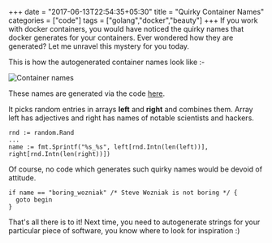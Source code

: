 +++
date = "2017-06-13T22:54:35+05:30"
title = "Quirky Container Names"
categories = ["code"]
tags = ["golang","docker","beauty"] 
+++
If you work with docker containers, you would have noticed the quirky names that docker generates for your containers. Ever wondered how they are generated? Let me unravel this mystery for you today.
<!--more-->

This is how the autogenerated container names look like :-

![Container names](/img/container-names.jpg)

These names are generated via the code [here](https://github.com/moby/moby/blob/master/pkg/namesgenerator/names-generator.go).

It picks random entries in arrays __left__ and __right__ and combines them. Array left has adjectives and right has names of notable scientists and hackers.

```golang
rnd := random.Rand
...
name := fmt.Sprintf("%s_%s", left[rnd.Intn(len(left))], right[rnd.Intn(len(right))])
```

Of course, no code which generates such quirky names would be devoid of attitude.

```golang
if name == "boring_wozniak" /* Steve Wozniak is not boring */ {
  goto begin
}
```

That's all there is to it! Next time, you need to autogenerate strings for your particular piece of software, you know where to look for inspiration :)

